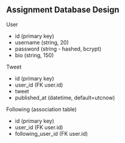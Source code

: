 ## Assignment Database Design

User
- id (primary key)
- username (string, 20)
- password (string - hashed, bcrypt)
- bio (string, 150)


Tweet
- id (primary key)
- user_id (FK user.id)
- tweet
- published_at (datetime, default=utcnow)


Following (association table)
- id (primary key)
- user_id (FK user.id)
- following_user_id (FK user.id)




